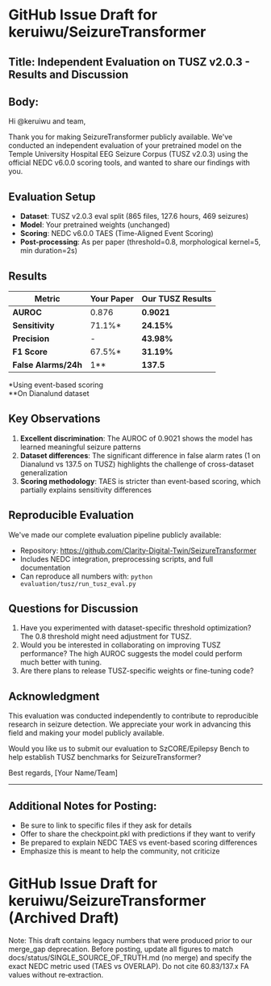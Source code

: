 # GitHub Issue Draft for keruiwu/SeizureTransformer

## Title: Independent Evaluation on TUSZ v2.0.3 - Results and Discussion

## Body:

Hi @keruiwu and team,

Thank you for making SeizureTransformer publicly available. We've conducted an independent evaluation of your pretrained model on the Temple University Hospital EEG Seizure Corpus (TUSZ v2.0.3) using the official NEDC v6.0.0 scoring tools, and wanted to share our findings with you.

## Evaluation Setup
- **Dataset**: TUSZ v2.0.3 eval split (865 files, 127.6 hours, 469 seizures)
- **Model**: Your pretrained weights (unchanged)
- **Scoring**: NEDC v6.0.0 TAES (Time-Aligned Event Scoring)
- **Post-processing**: As per paper (threshold=0.8, morphological kernel=5, min duration=2s)

## Results

| Metric | Your Paper | Our TUSZ Results |
|--------|------------|------------------|
| **AUROC** | 0.876 | **0.9021** |
| **Sensitivity** | 71.1%* | **24.15%** |
| **Precision** | - | **43.98%** |
| **F1 Score** | 67.5%* | **31.19%** |
| **False Alarms/24h** | 1** | **137.5** |

*Using event-based scoring  
**On Dianalund dataset

## Key Observations

1. **Excellent discrimination**: The AUROC of 0.9021 shows the model has learned meaningful seizure patterns
2. **Dataset differences**: The significant difference in false alarm rates (1 on Dianalund vs 137.5 on TUSZ) highlights the challenge of cross-dataset generalization
3. **Scoring methodology**: TAES is stricter than event-based scoring, which partially explains sensitivity differences

## Reproducible Evaluation

We've made our complete evaluation pipeline publicly available:
- Repository: https://github.com/Clarity-Digital-Twin/SeizureTransformer
- Includes NEDC integration, preprocessing scripts, and full documentation
- Can reproduce all numbers with: `python evaluation/tusz/run_tusz_eval.py`

## Questions for Discussion

1. Have you experimented with dataset-specific threshold optimization? The 0.8 threshold might need adjustment for TUSZ.
2. Would you be interested in collaborating on improving TUSZ performance? The high AUROC suggests the model could perform much better with tuning.
3. Are there plans to release TUSZ-specific weights or fine-tuning code?

## Acknowledgment

This evaluation was conducted independently to contribute to reproducible research in seizure detection. We appreciate your work in advancing this field and making your model publicly available.

Would you like us to submit our evaluation to SzCORE/Epilepsy Bench to help establish TUSZ benchmarks for SeizureTransformer?

Best regards,
[Your Name/Team]

---

## Additional Notes for Posting:
- Be sure to link to specific files if they ask for details
- Offer to share the checkpoint.pkl with predictions if they want to verify
- Be prepared to explain NEDC TAES vs event-based scoring differences
- Emphasize this is meant to help the community, not criticize
# GitHub Issue Draft for keruiwu/SeizureTransformer (Archived Draft)

Note: This draft contains legacy numbers that were produced prior to our merge_gap deprecation. Before posting, update all figures to match docs/status/SINGLE_SOURCE_OF_TRUTH.md (no merge) and specify the exact NEDC metric used (TAES vs OVERLAP). Do not cite 60.83/137.x FA values without re‑extraction.
